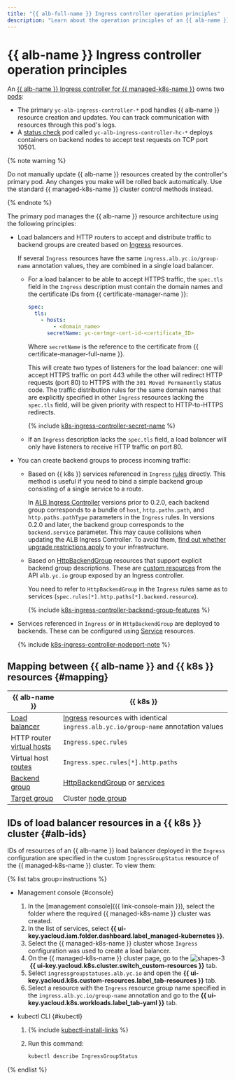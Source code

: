 ```yaml
---
title: "{{ alb-full-name }} Ingress controller operation principles"
description: "Learn about the operation principles of an {{ alb-name }} Ingress controller and relationships between {{ alb-name }} and {{ k8s }} resources."
---
```


# {{ alb-name }} Ingress controller operation principles


An [{{ alb-name }} Ingress controller for {{ managed-k8s-name }}](index.md) owns two [pods](../../../managed-kubernetes/concepts/index.md#pod):

* The primary `yc-alb-ingress-controller-*` pod handles {{ alb-name }} resource creation and updates. You can track communication with resources through this pod's logs.
* A [status check](../../concepts/backend-group.md#health-checks) pod called `yc-alb-ingress-controller-hc-*` deploys containers on backend nodes to accept test requests on TCP port 10501.

{% note warning %}

Do not manually update {{ alb-name }} resources created by the controller's primary pod. Any changes you make will be rolled back automatically. Use the standard {{ managed-k8s-name }} cluster control methods instead.

{% endnote %}

The primary pod manages the {{ alb-name }} resource architecture using the following principles:

* Load balancers and HTTP routers to accept and distribute traffic to backend groups are created based on [Ingress](../../k8s-ref/ingress.md) resources.

   If several `Ingress` resources have the same `ingress.alb.yc.io/group-name` annotation values, they are combined in a single load balancer.

   * For a load balancer to be able to accept HTTPS traffic, the `spec.tls` field in the `Ingress` description must contain the domain names and the certificate IDs from {{ certificate-manager-name }}:

      ```yaml
      spec:
        tls:
          - hosts:
              - <domain_name>
            secretName: yc-certmgr-cert-id-<certificate_ID>
      ```

      Where `secretName` is the reference to the certificate from {{ certificate-manager-full-name }}.

      This will create two types of listeners for the load balancer: one will accept HTTPS traffic on port 443 while the other will redirect HTTP requests (port 80) to HTTPS with the `301 Moved Permanently` status code. The traffic distribution rules for the same domain names that are explicitly specified in other `Ingress` resources lacking the `spec.tls` field, will be given priority with respect to HTTP-to-HTTPS redirects.

      {% include [k8s-ingress-controller-secret-name](../../../_includes/application-load-balancer/k8s-ingress-controller-secret-name.md) %}

   * If an `Ingress` description lacks the `spec.tls` field, a load balancer will only have listeners to receive HTTP traffic on port 80.

* You can create backend groups to process incoming traffic:

   * Based on {{ k8s }} services referenced in `Ingress` [rules](../../../application-load-balancer/k8s-ref/ingress.md#rule) directly. This method is useful if you need to bind a simple backend group consisting of a single service to a route.

      In [ALB Ingress Controller](/marketplace/products/yc/alb-ingress-controller) versions prior to 0.2.0, each backend group corresponds to a bundle of `host`, `http.paths.path`, and `http.paths.pathType` parameters in the `Ingress` rules. In versions 0.2.0 and later, the backend group corresponds to the `backend.service` parameter. This may cause collisions when updating the ALB Ingress Controller. To avoid them, [find out whether upgrade restrictions apply](../../operations/k8s-ingress-controller-upgrade.md) to your infrastructure.

   * Based on [HttpBackendGroup](../../k8s-ref/http-backend-group.md) resources that support explicit backend group descriptions. These are [custom resources](https://kubernetes.io/docs/concepts/extend-kubernetes/api-extension/custom-resources/) from the API `alb.yc.io` group exposed by an Ingress controller.

      You need to refer to `HttpBackendGroup` in the `Ingress` rules same as to services (`spec.rules[*].http.paths[*].backend.resource`).

      {% include [k8s-ingress-controller-backend-group-features](../../../_includes/application-load-balancer/k8s-ingress-controller-backend-group-features.md) %}

* Services referenced in `Ingress` or in `HttpBackendGroup` are deployed to backends. These can be configured using [Service](../../k8s-ref/service-for-ingress.md) resources.

   {% include [k8s-ingress-controller-nodeport-note](../../../_includes/application-load-balancer/k8s-ingress-controller-nodeport-note.md) %}

## Mapping between {{ alb-name }} and {{ k8s }} resources {#mapping}

| {{ alb-name }} | {{ k8s }} |
| ----- | ----- |
| [Load balancer](../../concepts/application-load-balancer.md) | [Ingress](../../k8s-ref/ingress.md) resources with identical `ingress.alb.yc.io/group-name` annotation values |
| HTTP router [virtual hosts](../../concepts/http-router.md#virtual-host) | `Ingress.spec.rules` |
| Virtual host [routes](../../concepts/http-router.md#routes) | `Ingress.spec.rules[*].http.paths` |
| [Backend group](../../concepts/backend-group.md) | [HttpBackendGroup](../../k8s-ref/http-backend-group.md) or [services](../../k8s-ref/service-for-ingress.md) |
| [Target group](../../concepts/target-group.md) | Cluster [node group](../../../managed-kubernetes/concepts/index.md#node-group) |

## IDs of load balancer resources in a {{ k8s }} cluster {#alb-ids}

IDs of resources of an {{ alb-name }} load balancer deployed in the `Ingress` configuration are specified in the custom `IngressGroupStatus` resource of the {{ managed-k8s-name }} cluster. To view them:

{% list tabs group=instructions %}

- Management console {#console}

   1. In the [management console]({{ link-console-main }}), select the folder where the required {{ managed-k8s-name }} cluster was created.
   1. In the list of services, select **{{ ui-key.yacloud.iam.folder.dashboard.label_managed-kubernetes }}**.
   1. Select the {{ managed-k8s-name }} cluster whose `Ingress` configuration was used to create a load balancer.
   1. On the {{ managed-k8s-name }} cluster page, go to the ![shapes-3](../../../_assets/console-icons/shapes-3.svg) **{{ ui-key.yacloud.k8s.cluster.switch_custom-resources }}** tab.
   1. Select `ingressgroupstatuses.alb.yc.io` and open the **{{ ui-key.yacloud.k8s.custom-resources.label_tab-resources }}** tab.
   1. Select a resource with the `Ingress` resource group name specified in the `ingress.alb.yc.io/group-name` annotation and go to the **{{ ui-key.yacloud.k8s.workloads.label_tab-yaml }}** tab.

- kubectl CLI {#kubectl}

   1. {% include [kubectl-install-links](../../../_includes/managed-kubernetes/kubectl-install.md) %}
   1. Run this command:

      ```bash
      kubectl describe IngressGroupStatus
      ```

{% endlist %}